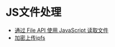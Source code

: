 # JS文件处理


- [通过 File API 使用 JavaScript 读取文件](https://www.html5rocks.com/zh/tutorials/file/dndfiles/)
- [加密上传ipfs](https://blog.csdn.net/koastal/article/details/78789943)